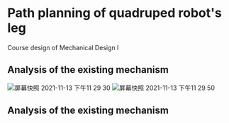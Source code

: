 # Path planning of quadruped robot's leg
Course design of Mechanical Design I

## Analysis of the existing mechanism

![屏幕快照 2021-11-13 下午11 29 30](https://user-images.githubusercontent.com/48986602/141649693-ae1a1a69-ba18-4cdd-9559-88614a568ad9.png)
![屏幕快照 2021-11-13 下午11 29 50](https://user-images.githubusercontent.com/48986602/141649701-e71f7476-0314-4827-acbc-a6379688cd01.png)

## Analysis of the existing mechanism
